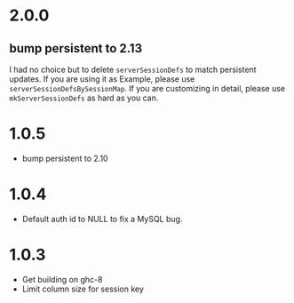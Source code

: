# 2.0.0

## bump persistent to 2.13

I had no choice but to delete `serverSessionDefs` to match persistent updates.
If you are using it as Example, please use `serverSessionDefsBySessionMap`.
If you are customizing in detail, please use `mkServerSessionDefs` as hard as you can.

# 1.0.5

* bump persistent to 2.10

# 1.0.4

* Default auth id to NULL to fix a MySQL bug.

# 1.0.3

* Get building on ghc-8
* Limit column size for session key
